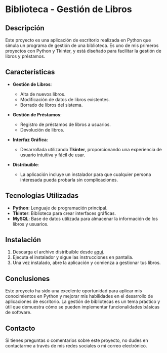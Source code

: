 
# Biblioteca - Gestión de Libros

## Descripción

Este proyecto es una aplicación de escritorio realizada en Python que simula un programa de gestión de una biblioteca. Es uno de mis primeros proyectos con Python y Tkinter, y está diseñado para facilitar la gestión de libros y préstamos.

## Características

- **Gestión de Libros**: 
  - Alta de nuevos libros.
  - Modificación de datos de libros existentes.
  - Borrado de libros del sistema.

- **Gestión de Préstamos**: 
  - Registro de préstamos de libros a usuarios.
  - Devolución de libros.

- **Interfaz Gráfica**: 
  - Desarrollada utilizando **Tkinter**, proporcionando una experiencia de usuario intuitiva y fácil de usar.

- **Distribuible**: 
  - La aplicación incluye un instalador para que cualquier persona interesada pueda probarla sin complicaciones.

## Tecnologías Utilizadas

- **Python**: Lenguaje de programación principal.
- **Tkinter**: Biblioteca para crear interfaces gráficas.
- **MySQL**: Base de datos utilizada para almacenar la información de los libros y usuarios.

## Instalación

1. Descarga el archivo distribuible desde [aquí](https://github.com/AgustinZP/app_biblioteca/blob/main/dist).
2. Ejecuta el instalador y sigue las instrucciones en pantalla.
3. Una vez instalado, abre la aplicación y comienza a gestionar tus libros.

## Conclusiones

Este proyecto ha sido una excelente oportunidad para aplicar mis conocimientos en Python y mejorar mis habilidades en el desarrollo de aplicaciones de escritorio. La gestión de bibliotecas es un tema práctico y útil que demuestra cómo se pueden implementar funcionalidades básicas de software.

## Contacto

Si tienes preguntas o comentarios sobre este proyecto, no dudes en contactarme a través de mis redes sociales o mi correo electrónico.
